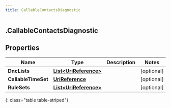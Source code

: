```yaml
---
title: CallableContactsDiagnostic
---
```

## .CallableContactsDiagnostic

## Properties

|Name | Type | Description | Notes|
|------------ | ------------- | ------------- | -------------|
| **DncLists** | [**List&lt;UriReference&gt;**](UriReference.html) |  | [optional] |
| **CallableTimeSet** | [**UriReference**](UriReference.html) |  | [optional] |
| **RuleSets** | [**List&lt;UriReference&gt;**](UriReference.html) |  | [optional] |
{: class="table table-striped"}


